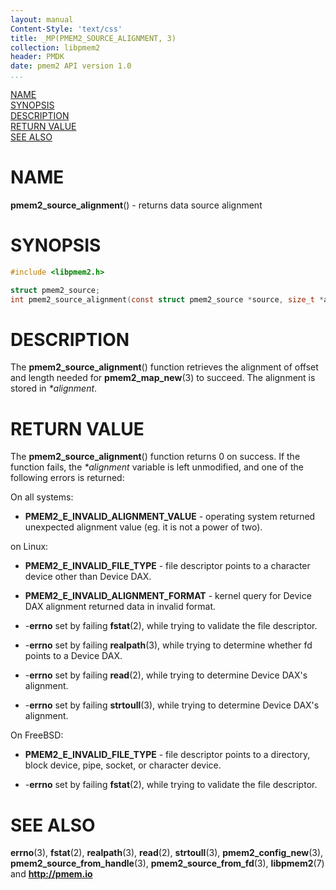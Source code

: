 ```yaml
---
layout: manual
Content-Style: 'text/css'
title: _MP(PMEM2_SOURCE_ALIGNMENT, 3)
collection: libpmem2
header: PMDK
date: pmem2 API version 1.0
...
```


[comment]: <> (SPDX-License-Identifier: BSD-3-Clause)
[comment]: <> (Copyright 2019-2020, Intel Corporation)

[comment]: <> (pmem2_source_alignment.3 -- man page for pmem2_source_alignment)

[NAME](#name)<br />
[SYNOPSIS](#synopsis)<br />
[DESCRIPTION](#description)<br />
[RETURN VALUE](#return-value)<br />
[SEE ALSO](#see-also)<br />

# NAME #

**pmem2_source_alignment**() - returns data source alignment

# SYNOPSIS #

```c
#include <libpmem2.h>

struct pmem2_source;
int pmem2_source_alignment(const struct pmem2_source *source, size_t *alignment);
```

# DESCRIPTION #

The **pmem2_source_alignment**() function retrieves the alignment of offset and
length needed for **pmem2_map_new**(3) to succeed. The alignment is stored in
*\*alignment*.

# RETURN VALUE #

The **pmem2_source_alignment**() function returns 0 on success.
If the function fails, the *\*alignment* variable is left unmodified, and one of
the following errors is returned:

On all systems:

* **PMEM2_E_INVALID_ALIGNMENT_VALUE** - operating system returned unexpected
alignment value (eg. it is not a power of two).

on Linux:

* **PMEM2_E_INVALID_FILE_TYPE** - file descriptor points to a character
device other than Device DAX.

* **PMEM2_E_INVALID_ALIGNMENT_FORMAT** - kernel query for Device DAX alignment
returned data in invalid format.

* -**errno** set by failing **fstat**(2), while trying to validate the file
descriptor.

* -**errno** set by failing **realpath**(3), while trying to determine whether
fd points to a Device DAX.

* -**errno** set by failing **read**(2), while trying to determine Device DAX's
alignment.

* -**errno** set by failing **strtoull**(3), while trying to determine
Device DAX's alignment.

On FreeBSD:

* **PMEM2_E_INVALID_FILE_TYPE** - file descriptor points to a directory,
block device, pipe, socket, or character device.

* -**errno** set by failing **fstat**(2), while trying to validate the file
descriptor.

# SEE ALSO #

**errno**(3),  **fstat**(2), **realpath**(3), **read**(2), **strtoull**(3),
**pmem2_config_new**(3), **pmem2_source_from_handle**(3),
**pmem2_source_from_fd**(3), **libpmem2**(7) and **<http://pmem.io>**
